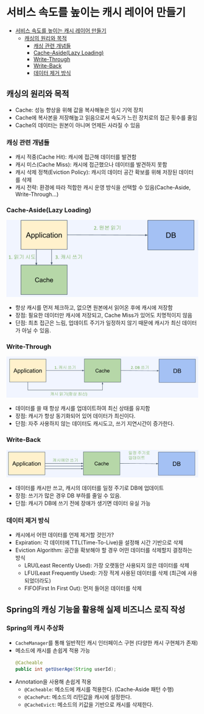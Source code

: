 # 서비스 속도를 높이는 캐시 레이어 만들기
- [서비스 속도를 높이는 캐시 레이어 만들기](#서비스-속도를-높이는-캐시-레이어-만들기)
  - [캐싱의 원리와 목적](#캐싱의-원리와-목적)
    - [캐싱 관련 개념들](#캐싱-관련-개념들)
    - [Cache-Aside(Lazy Loading)](#cache-asidelazy-loading)
    - [Write-Through](#write-through)
    - [Write-Back](#write-back)
    - [데이터 제거 방식](#데이터-제거-방식)

## 캐싱의 원리와 목적
- Cache: 성능 향상을 위해 값을 복사해놓은 임시 기억 장치
- Cache에 복사본을 저장해높고 읽음으로서 속도가 느린 장치로의 접근 횟수를 줄임
- Cache의 데이터는 원본이 아니며 언제든 사라질 수 있음

### 캐싱 관련 개념들
- 캐시 적중(Cache Hit): 캐시에 접근해 데이터를 발견함
- 캐시 미스(Cache Miss): 캐시에 접근했으나 데이터를 발견하지 못함
- 캐시 삭제 정책(Eviction Policy): 캐시의 데이터 공간 확보를 위해 저장된 데이터를 삭제
- 캐시 전략: 환경에 따라 적합한 캐시 운영 방식을 선택할 수 있음(Cache-Aside, Write-Through...)

### Cache-Aside(Lazy Loading)
![alt text](./images/cache-aside.png)
- 항상 캐시를 먼저 체크하고, 없으면 원본에서 읽어온 후에 캐시에 저장함
- 장점: 필요한 데이터만 캐시에 저장되고, Cache Miss가 있어도 치명적이지 않음
- 단점: 최초 접근은 느림, 업데이트 주기가 일정하지 않기 때문에 캐시가 최신 데이터가 아닐 수 있음.

### Write-Through
![alt text](./images/write-through.png)
- 데이터를 쓸 때 항상 캐시를 업데이트하여 최신 상태를 유지함
- 장점: 캐시가 항상 동기화되어 있어 데이터가 최신이다.
- 단점: 자주 사용하지 않는 데이터도 캐시도고, 쓰기 지연시간이 증가한다.

### Write-Back
![alt text](./images/write-back.png)
- 데이터를 캐시만 쓰고, 캐시의 데이터를 일정 주기로 DB에 업데이트
- 장점: 쓰기가 많은 경우 DB 부하를 줄일 수 있음.
- 단점: 캐시가 DB에 쓰기 전에 장애가 생기면 데이터 유실 가능

### 데이터 제거 방식
- 캐시에서 어떤 데이터를 언제 제거할 것인가?
- Expiration: 각 데이터에 TTL(Time-To-Live)을 설정해 시간 기반으로 삭제
- Eviction Algorithm: 공간을 확보해야 할 경우 어떤 데이터를 삭제할지 결정하는 방식
  - LRU(Least Recently Used): 가장 오랫동안 사용되지 않은 데이터를 삭제
  - LFU(Least Frequently Used): 가장 적게 사용된 데이터를 삭제 (최근에 사용되었더라도)
  - FIFO(First In First Out): 먼저 들어온 데이터를 삭제

## Spring의 캐싱 기능을 활용해 실제 비즈니스 로직 작성
### Spring의 캐시 추상화
- `CacheManager`를 통해 일반적인 캐시 인터페이스 구현 (다양한 캐시 구현체가 존재)
- 메소드에 캐시를 손쉽게 적용 가능
  ```java
  @Cacheable
  public int getUserAge(String userId);
  ```
- Annotation을 사용해 손쉽게 적용
  - `@Cacheable`: 메소드에 캐시를 적용한다. (Cache-Aside 패턴 수행)
  - `@CachePut`: 메소드의 리턴값을 캐시에 설정한다.
  - `@CacheEvict`: 메소드의 키값을 기반으로 캐시를 삭제한다.